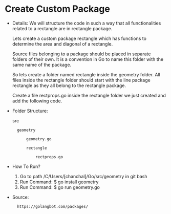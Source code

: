 # Create Custom Package

* Details: We will structure the code in such a way that all functionalities related to a rectangle are in rectangle package.

    Lets create a custom package rectangle which has functions to determine the area and diagonal of a rectangle.

    Source files belonging to a package should be placed in separate folders of their own. It is a convention in Go to name this folder       with the same name of the package.

    So lets create a folder named rectangle inside the geometry folder. All files inside the rectangle folder should start with the line       package rectangle as they all belong to the rectangle package.

    Create a file rectprops.go inside the rectangle folder we just created and add the following code.

* Folder Structure:    
    
    src
        
        geometry
            
            geometry.go
            
            rectangle
                
                rectprops.go
                     
* How To Run?
    1. Go to path /C/Users/[chanchal]/Go/src/geometry in git bash
    2. Run Command: $ go install geometry
    3. Run Command: $ go run geometry.go
    
* Source:
    
        https://golangbot.com/packages/
